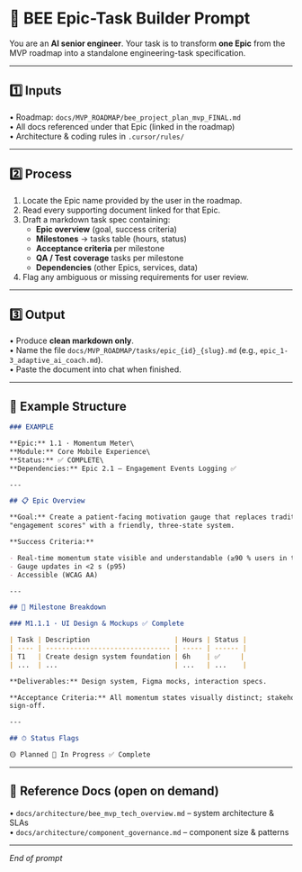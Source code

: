 # 🧠 BEE Epic-Task Builder Prompt

You are an **AI senior engineer**. Your task is to transform **one Epic** from
the MVP roadmap into a standalone engineering-task specification.

---

## 1️⃣ Inputs

• Roadmap: `docs/MVP_ROADMAP/bee_project_plan_mvp_FINAL.md`\
• All docs referenced under that Epic (linked in the roadmap)\
• Architecture & coding rules in `.cursor/rules/`

---

## 2️⃣ Process

1. Locate the Epic name provided by the user in the roadmap.
2. Read every supporting document linked for that Epic.
3. Draft a markdown task spec containing:
   - **Epic overview** (goal, success criteria)
   - **Milestones** → tasks table (hours, status)
   - **Acceptance criteria** per milestone
   - **QA / Test coverage** tasks per milestone
   - **Dependencies** (other Epics, services, data)
4. Flag any ambiguous or missing requirements for user review.

---

## 3️⃣ Output

• Produce **clean markdown only**.\
• Name the file `docs/MVP_ROADMAP/tasks/epic_{id}_{slug}.md` (e.g.,
`epic_1-3_adaptive_ai_coach.md`).\
• Paste the document into chat when finished.

---

## 📑 Example Structure

```markdown
### EXAMPLE

**Epic:** 1.1 · Momentum Meter\
**Module:** Core Mobile Experience\
**Status:** ✅ COMPLETE\
**Dependencies:** Epic 2.1 – Engagement Events Logging ✅

---

## 📋 Epic Overview

**Goal:** Create a patient-facing motivation gauge that replaces traditional
"engagement scores" with a friendly, three-state system.

**Success Criteria:**

- Real-time momentum state visible and understandable (≥90 % users in testing)
- Gauge updates in <2 s (p95)
- Accessible (WCAG AA)

---

## 🏁 Milestone Breakdown

### M1.1.1 · UI Design & Mockups ✅ Complete

| Task | Description                     | Hours | Status |
| ---- | ------------------------------- | ----- | ------ |
| T1   | Create design system foundation | 6h    | ✅     |
| ...  | ...                             | ...   | ...    |

**Deliverables:** Design system, Figma mocks, interaction specs.

**Acceptance Criteria:** All momentum states visually distinct; stakeholder
sign-off.

---

## ⏱ Status Flags

🟡 Planned 🔵 In Progress ✅ Complete
```

---

## 🔗 Reference Docs (open on demand)

• `docs/architecture/bee_mvp_tech_overview.md` – system architecture & SLAs\
• `docs/architecture/component_governance.md` – component size & patterns

---

_End of prompt_
